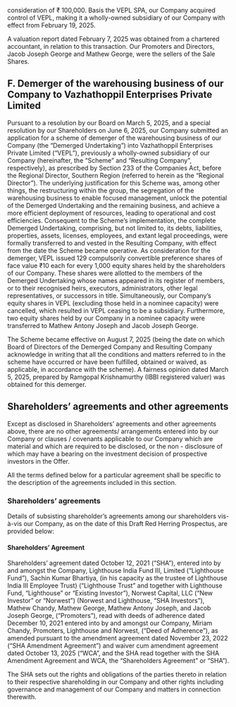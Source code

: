 consideration of ₹ 100,000. Basis the VEPL SPA, our Company acquired control of VEPL, making it a wholly-owned subsidiary of our Company with effect from February 19, 2025.

A valuation report dated February 7, 2025 was obtained from a chartered accountant, in relation to this transaction. Our Promoters and Directors, Jacob Joseph George and Mathew George, were the sellers of the Sale Shares.

## F. Demerger of the warehousing business of our Company to Vazhathoppil Enterprises Private Limited

Pursuant to a resolution by our Board on March 5, 2025, and a special resolution by our Shareholders on June 6, 2025, our Company submitted an application for a scheme of demerger of the warehousing business of our Company (the “Demerged Undertaking”) into Vazhathoppil Enterprises Private Limited (“VEPL”), previously a wholly-owned subsidiary of our Company (hereinafter, the “Scheme” and “Resulting Company”, respectively), as prescribed by Section 233 of the Companies Act, before the Regional Director, Southern Region (referred to herein as the “Regional Director”). The underlying justification for this Scheme was, among other things, the restructuring within the group, the segregation of the warehousing business to enable focused management, unlock the potential of the Demerged Undertaking and the remaining business, and achieve a more efficient deployment of resources, leading to operational and cost efficiencies. Consequent to the Scheme’s implementation, the complete Demerged Undertaking, comprising, but not limited to, its debts, liabilities, properties, assets, licenses, employees, and extant legal proceedings, were formally transferred to and vested in the Resulting Company, with effect from the date the Scheme became operative. As consideration for the demerger, VEPL issued 129 compulsorily convertible preference shares of face value ₹10 each for every 1,000 equity shares held by the shareholders of our Company. These shares were allotted to the members of the Demerged Undertaking whose names appeared in its register of members, or to their recognised heirs, executors, administrators, other legal representatives, or successors in title. Simultaneously, our Company’s equity shares in VEPL (excluding those held in a nominee capacity) were cancelled, which resulted in VEPL ceasing to be a subsidiary. Furthermore, two equity shares held by our Company in a nominee capacity were transferred to Mathew Antony Joseph and Jacob Joseph George.

The Scheme became effective on August 7, 2025 (being the date on which Board of Directors of the Demerged Company and Resulting Company acknowledge in writing that all the conditions and matters referred to in the scheme have occurred or have been fulfilled, obtained or waived, as applicable, in accordance with the scheme). A fairness opinion dated March 5, 2025, prepared by Ramgopal Krishnamurthy (IBBI registered valuer) was obtained for this demerger.

## Shareholders’ agreements and other agreements

Except as disclosed in Shareholders’ agreements and other agreements above, there are no other agreements/ arrangements entered into by our Company or clauses / covenants applicable to our Company which are material and which are required to be disclosed, or the non - disclosure of which may have a bearing on the investment decision of prospective investors in the Offer.

All the terms defined below for a particular agreement shall be specific to the description of the agreements included in this section.

### Shareholders’ agreements

Details of subsisting shareholder’s agreements among our shareholders vis-à-vis our Company, as on the date of this Draft Red Herring Prospectus, are provided below:

#### Shareholders’ Agreement

Shareholders’ agreement dated October 12, 2021 (“SHA”), entered into by and amongst the Company, Lighthouse India Fund III, Limited (“Lighthouse Fund”), Sachin Kumar Bhartiya, (in his capacity as the trustee of Lighthouse India III Employee Trust) (“Lighthouse Trust” and together with Lighthouse Fund, “Lighthouse” or “Existing Investor”), Norwest Capital, LLC (“New Investor” or “Norwest”) (Norwest and Lighthouse, “SHA Investors”), Mathew Chandy, Mathew George, Mathew Antony Joseph, and Jacob Joseph George, (“Promoters”), read with deeds of adherence dated December 10, 2021 entered into by and amongst our Company, Miriam Chandy, Promoters, Lighthouse and Norwest, (“Deed of Adherence”), as amended pursuant to the amendment agreement dated November 23, 2022 (“SHA Amendment Agreement”) and waiver cum amendment agreement dated October 13, 2025 (“WCA”, and the SHA read together with the SHA Amendment Agreement and WCA, the “Shareholders Agreement” or “SHA”).

The SHA sets out the rights and obligations of the parties thereto in relation to their respective shareholding in our Company and other rights including governance and management of our Company and matters in connection therewith.